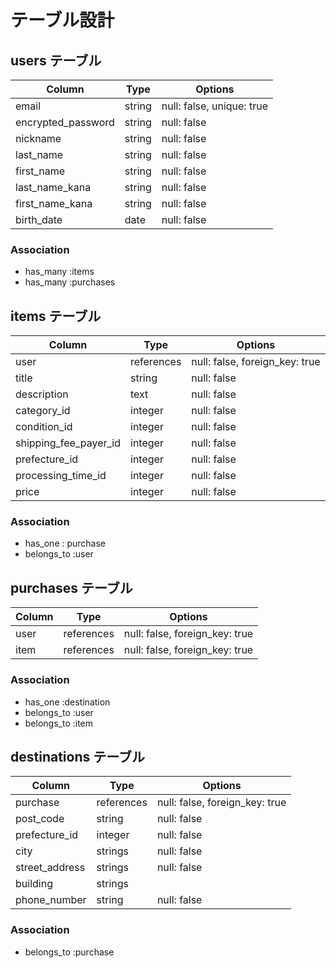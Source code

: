 # テーブル設計

## users テーブル

| Column             | Type   | Options     |
| ------------------ | ------ | ----------- |
| email               | string | null: false, unique: true |
| encrypted_password   | string | null: false |
| nickname            | string | null: false |
| last_name   | string | null: false |
| first_name   | string | null: false |
| last_name_kana   | string | null: false |
| first_name_kana   | string | null: false |
| birth_date   | date | null: false |

### Association

- has_many :items
- has_many :purchases


## items テーブル

| Column | Type   | Options     |
| ------ | ------ | ----------- |
| user   | references | null: false, foreign_key: true |
| title   | string | null: false |
| description   | text | null: false |
| category_id   | integer | null: false |
| condition_id   | integer | null: false |
| shipping_fee_payer_id   | integer | null: false |
| prefecture_id   | integer | null: false |
| processing_time_id   | integer | null: false |
| price   | integer | null: false |

### Association

- has_one : purchase
- belongs_to :user


## purchases テーブル

| Column  | Type       | Options                        |
| ------- | ---------- | ------------------------------ |
| user    | references | null: false, foreign_key: true |
| item    | references | null: false, foreign_key: true |

### Association

- has_one :destination
- belongs_to :user
- belongs_to :item


## destinations テーブル

| Column | Type   | Options     |
| ------ | ------ | ----------- |
| purchase   | references | null: false, foreign_key: true |
| post_code   | string | null: false |
| prefecture_id   | integer | null: false |
| city   | strings | null: false |
| street_address | strings | null: false |
| building   | strings |  |
| phone_number   | string | null: false |


### Association

- belongs_to :purchase